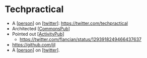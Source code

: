 # Techpractical
- A [[person]] on [[twitter]]: https://twitter.com/techpractical
- Architected [[CommonsPub]]
- Pointed out [[ActivityPub]]
    - https://twitter.com/flancian/status/1293918249466437637
- https://github.com/jjl
- A [[person]] on [[twitter]].

[//begin]: # "Autogenerated link references for markdown compatibility"
[person]: person.md "Person"
[twitter]: twitter.md "Twitter"
[CommonsPub]: commonspub.md "CommonsPub"
[ActivityPub]: activitypub.md "ActivityPub"
[//end]: # "Autogenerated link references"